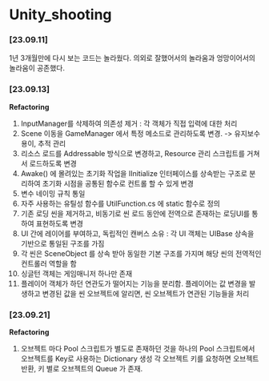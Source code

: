 # Unity_shooting
 
### **[23.09.11]**
1년 3개월만에 다시 보는 코드는 놀라웠다.
의외로 잘했어서의 놀라움과 엉망이어서의 놀라움이 공존했다.

### **[23.09.13]**
**Refactoring**
1. InputManager를 삭제하여 의존성 제거 : 각 객체가 직접 입력에 대한 처리
2. Scene 이동을 GameManager 에서 특정 메소드로 관리하도록 변경. -> 유지보수 용이, 추적 관리
3. 리소스 로드를 Addressable 방식으로 변경하고, Resource 관리 스크립트를 거쳐서 로드하도록 변경
4. Awake() 에 몰려있는 초기화 작업을 IInitialize 인터페이스를 상속받는 구조로 분리하여 초기화 시점을 공통된 함수로 컨트롤 할 수 있게 변경
5. 변수 네이밍 규칙 통일
6. 자주 사용하는 유틸성 함수를 UtilFunction.cs 에 static 함수로 정의
7. 기존 로딩 씬을 제거하고, 비동기로 씬 로드 동안에 전역으로 존재하는 로딩UI를 통하여 표현하도록 변경
8. UI 간에 레이어를 부여하고, 독립적인 캔버스 소유 : 각 UI 객체는 UIBase 상속을 기반으로 통일된 구조를 가짐
9. 각 씬은 SceneObject 를 상속 받아 동일한 기본 구조를 가지며 해당 씬의 전역적인 컨트롤러 역할을 함
10. 싱글턴 객체는 게임매니저 하나만 존재
11. 플레이어 객체가 하던 연관도가 떨어지는 기능을 분리함. 플레이어는 값 변경을 발생하고 변경된 값을 씬 오브젝트에 알리면, 씬 오브젝트가 연관된 기능들을 처리

### **[23.09.21]**
**Refactoring**
1. 오브젝트 마다 Pool 스크립트가 별도로 존재하던 것을 하나의 Pool 스크립트에서 오브젝트를 Key로 사용하는 Dictionary 생성
   각 오브젝트 키를 요청하면 오브젝트 반환, 키 별로 오브젝트의 Queue 가 존재.
